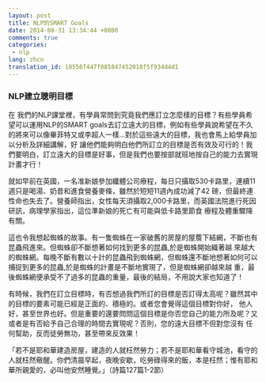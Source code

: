 ```yaml
---
layout: post
title: NLP的SMART Goals
date: 2014-08-31 13:34:44 +0800
comments: true
categories:
 - nlp
lang: zhcn
translation_id: 10556f447f085847452018f5f934d4d1
---
```


### NLP建立聰明目標

在 我們的NLP課堂裡，有學員常問到究竟我們應訂立怎麼樣的目標？有些學員希望可以運用NLP的SMART goals去訂立遠大的目標，例如有些學員說希望在不久的將來可以像畢菲特又或李超人一樣…對於這些遠大的目標，我也會馬上給學員加以分析及詳細講解，好 讓他們能夠明白他們所訂立的目標是否有效及可行的！我們要明白，訂立遠大的目標是好事，但是我們也要按部就班地按自己的能力去實現計畫才行！

就如早前在英國，一名准新娘參加纖體公司療程，每日只攝取530卡路里，連續11週只是喝湯、奶昔和進食營養麥條，雖然於短短11週內成功減了42 磅，但最終連性命也失去了。營養師指出，女性每天須攝取2,000卡路里，而英國法院進行死因研訊，病理學家指出，這位準新娘的死亡有可能與低卡路里節食 療程及體重驟降有關。

這也令我想起蜘蛛的故事。有一隻蜘蛛在一家破舊的房屋的屋簷下結網，不斷也有昆蟲飛進來。但蜘蛛卻不斷想著如何找到更多的昆蟲,於是蜘蛛開始織著越 來越大的蜘蛛網。每晚不斷有數以十計的昆蟲飛到蜘蛛網，但蜘蛛還不斷地想著如何可以捕捉到更多的昆蟲,於是蜘蛛的計畫是不斷地實現了，但是蜘蛛網卻越來越 重，最後蜘蛛網便承受不了過多的昆蟲的重量，最後的結局，不用說大家也知道了！

有時候，我們在訂立目標時，有否想過我們所訂的目標是否訂得太高呢？雖然其中的目標的要素可能已經是正面的、積極的。或者您會覺得這個目標對你好， 他人好，甚至世界也好。但是重要的還要問問這個目標是你否您自己的能力所及呢？又或者是有否給予自己合理的時間去實現呢？否則，您的遠大目標不但對您沒有 任何幫助，反而徒勞無功，甚至帶來反效果！

「若不是耶和華建造房屋，建造的人就枉然勞力；若不是耶和華看守城池，看守的人就枉然儆醒。你們清晨早起，夜晚安歇，吃勞碌得來的飯，本是枉然；惟有耶和華所親愛的，必叫他安然睡覺。」（詩篇127篇1-2節）
